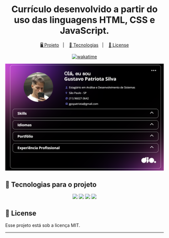 <h1 align="center">
  Currículo desenvolvido a partir do uso das linguagens HTML, CSS e JavaScript.
</h1>

<p align="center">
  <a href="#-projeto">🖥️ Projeto</a>&nbsp;&nbsp;&nbsp;|&nbsp;&nbsp;&nbsp;
  <a href="#-tecnologias">🚀 Tecnologias</a>&nbsp;&nbsp;&nbsp;|&nbsp;&nbsp;&nbsp;
  <a href="#-license">📝 License</a>
</p>

<p align="center">
<a href="https://wakatime.com/badge/user/68660678-6b86-4b78-98df-f5f41a37e1bc/project/022563be-9086-4efd-b903-bccf66b41e82"><img src="https://wakatime.com/badge/user/68660678-6b86-4b78-98df-f5f41a37e1bc/project/022563be-9086-4efd-b903-bccf66b41e82.svg" alt="wakatime"></a>
</p>

![Preview](./assets/img/preview.png)

## 🚀 Tecnologias para o projeto

<p align="center">
<img src="https://img.shields.io/badge/html5-%23E34F26.svg?style=for-the-badge&logo=html5&logoColor=white">
<img src="https://img.shields.io/badge/css3-%231572B6.svg?style=for-the-badge&logo=css3&logoColor=white">
<img src="https://img.shields.io/badge/javascript-%23323330.svg?style=for-the-badge&logo=javascript&logoColor=%23F7DF1E">
<a href="https://brunodorea.github.io/dio-copa-2022-api/api.json"><img src="https://e7.pngegg.com/pngimages/50/606/png-clipart-computer-icons-scalable-graphics-api-icon-text-logo.png" width="48px"></a>
</p>

## 📝 License

Esse projeto está sob a licença MIT.

---
